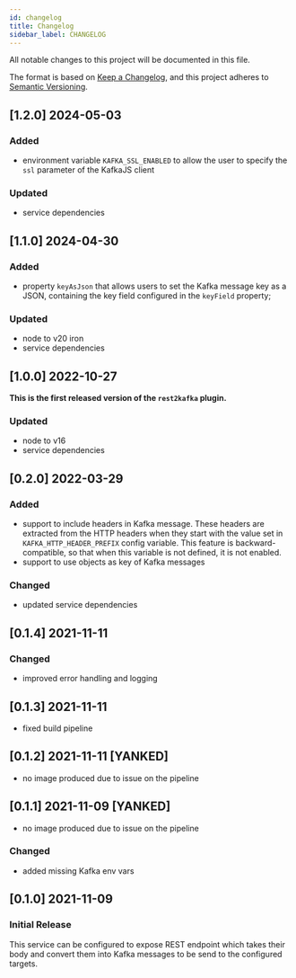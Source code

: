 ```yaml
---
id: changelog
title: Changelog
sidebar_label: CHANGELOG
---
```


<!--
WARNING: this file was automatically generated by Mia-Platform Doc Aggregator.
DO NOT MODIFY IT BY HAND.
Instead, modify the source file and run the aggregator to regenerate this file.
-->

All notable changes to this project will be documented in this file.

The format is based on [Keep a Changelog](https://keepachangelog.com/en/0.0.1/),
and this project adheres to [Semantic Versioning](https://semver.org/spec/v2.0.0.html).

## [1.2.0] 2024-05-03

### Added
- environment variable `KAFKA_SSL_ENABLED` to allow the user to specify the `ssl` parameter of the KafkaJS client

### Updated
- service dependencies

## [1.1.0] 2024-04-30

### Added
- property `keyAsJson` that allows users to set the Kafka message key as a JSON, containing the key field configured in the `keyField` property;

### Updated
- node to v20 iron
- service dependencies

## [1.0.0] 2022-10-27

**This is the first released version of the `rest2kafka` plugin.**

### Updated

- node to v16
- service dependencies

## [0.2.0] 2022-03-29

### Added

- support to include headers in Kafka message. These headers are extracted from the
HTTP headers when they start with the value set in `KAFKA_HTTP_HEADER_PREFIX` config variable.
This feature is backward-compatible, so that when this variable is not defined, it is not enabled.
- support to use objects as key of Kafka messages

### Changed

- updated service dependencies

## [0.1.4] 2021-11-11

### Changed

- improved error handling and logging

## [0.1.3] 2021-11-11

- fixed build pipeline

## [0.1.2] 2021-11-11 [YANKED]

- no image produced due to issue on the pipeline

## [0.1.1] 2021-11-09 [YANKED]

- no image produced due to issue on the pipeline

### Changed

- added missing Kafka env vars

## [0.1.0] 2021-11-09

### Initial Release

This service can be configured to expose REST endpoint which takes their body and convert them
into Kafka messages to be send to the configured targets.
